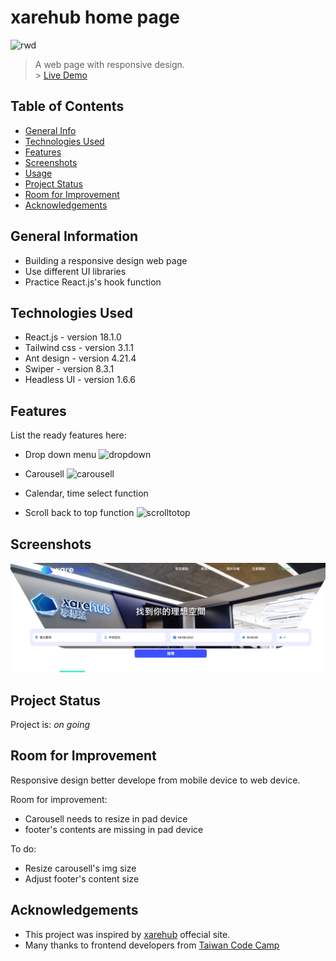 # xarehub home page

![rwd](https://user-images.githubusercontent.com/39251171/189364753-3cb7c9f7-1d66-42ec-a9d7-9f5a60571d8c.gif)

> A web page with responsive design.
> <br/> > <a href="https://drizztduncan.github.io/xarehub/" target="_blank" rel="noopener"><span>Live Demo</span></a>

<!-- > <p>Check out <a href="https://www.freecodecamp.org/" target="_blank" rel="noopener noreferrer">freeCodeCamp</a>.</p> -->
<!-- source https://www.freecodecamp.org/news/how-to-use-html-to-open-link-in-new-tab/ -->

## Table of Contents

- [General Info](#general-information)
- [Technologies Used](#technologies-used)
- [Features](#features)
- [Screenshots](#screenshots)
- [Usage](#usage)
- [Project Status](#project-status)
- [Room for Improvement](#room-for-improvement)
- [Acknowledgements](#acknowledgements)
<!-- * [License](#license) -->

## General Information

- Building a responsive design web page
- Use different UI libraries
- Practice React.js's hook function
<!-- You don't have to answer all the questions - just the ones relevant to your project. -->

## Technologies Used

- React.js - version 18.1.0
- Tailwind css - version 3.1.1
- Ant design - version 4.21.4
- Swiper - version 8.3.1
- Headless UI - version 1.6.6

## Features

List the ready features here:

- Drop down menu
![dropdown](https://user-images.githubusercontent.com/39251171/189362163-9070ac80-02dc-435f-8ff7-58c58ce21a0d.gif)


- Carousell
 ![carousell](https://user-images.githubusercontent.com/39251171/189362610-d633d553-ecb7-4523-931d-43a9d47b3024.gif) 
- Calendar, time select function



- Scroll back to top function
![scrolltotop](https://user-images.githubusercontent.com/39251171/189363345-910ad73d-03ee-4d2a-a2b6-8b031d5c45fc.gif)
## Screenshots

![Example screenshot](./src/img/Screenshot.png)

<!-- If you have screenshots you'd like to share, include them here. -->

## Project Status

Project is: _on going_

## Room for Improvement

Responsive design better develope from mobile device to web device.

Room for improvement:

- Carousell needs to resize in pad device
- footer's contents are missing in pad device

To do:

- Resize carousell's img size
- Adjust footer's content size

## Acknowledgements

- This project was inspired by [xarehub](https://xarehub.com/en-US) offecial site.
- Many thanks to frontend developers from [Taiwan Code Camp](https://taiwancodecamp.com/)

<!-- ## Contact -->
<!-- Created by [@flynerdpl](https://www.flynerd.pl/) - feel free to contact me! -->

<!-- Optional -->
<!-- ## License -->
<!-- This project is open source and available under the [... License](). -->

<!-- You don't have to include all sections - just the one's relevant to your project -->
